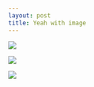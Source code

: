 ```yaml
---
layout: post
title: Yeah with image
---
```

![](https://sandbox.evernote.com/shard/s1/res/af7f6fe6-8994-4721-81ad-c7a105de358c/1-hour-icon.png)

  
![](https://sandbox.evernote.com/shard/s1/res/c6c9ef70-9122-4877-812d-7bdb6e062f0b/block-icon@2x.png)

  
![](https://sandbox.evernote.com/shard/s1/res/24ee4d96-bdc9-40a8-b176-34cc863db8ba/Screen%20Shot%202013-04-14%20at%2011.09.16%20PM.png)